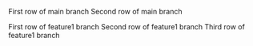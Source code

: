 First row of main branch
Second row of main branch

First row of feature1 branch
Second row of feature1 branch
Third row of feature1 branch